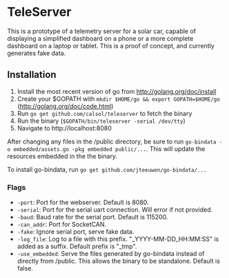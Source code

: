 # TeleServer

This is a prototype of a telemetry server for a solar car, capable of displaying
a simplified dashboard on a phone or a more complete dashboard on a laptop or
tablet. This is a proof of concept, and currently generates fake data.

## Installation
1. Install the most recent version of go from http://golang.org/doc/install
2. Create your $GOPATH with `mkdir $HOME/go && export GOPATH=$HOME/go` (http://golang.org/doc/code.html)
3. Run `go get github.com/calsol/teleserver` to fetch the binary
4. Run the binary (`$GOPATH/bin/teleserver -serial /dev/tty`)
5. Navigate to http://localhost:8080

After changing any files in the /public directory, be sure to run
 `go-bindata -o embedded/assets.go -pkg embedded public/...`. This will
  update the resources embedded in the the binary.

To install go-bindata, run `go get github.com/jteeuwen/go-bindata/...`

### Flags
* `-port`: Port for the webserver. Default is 8080.
* `-serial`: Port for the serial uart connection. Will error if not provided.
* `-baud`: Baud rate for the serial port. Default is 115200.
* `-can_addr`: Port for SocketCAN.
* `-fake`: Ignore serial port, serve fake data.
* `-log_file`: Log to a file with this prefix. "_YYYY-MM-DD_HH:MM:SS" is added
   as a suffix. Default prefix is "_tmp".
* `-use_embedded`: Serve the files generated by go-bindata instead of
  directly from /public. This allows the binary to be standalone. Default is false.
